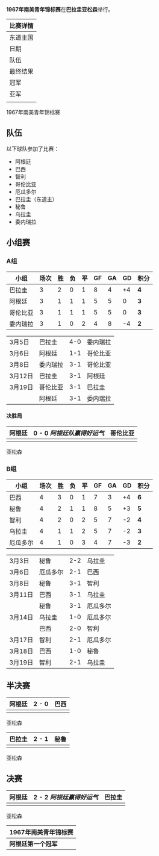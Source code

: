 **1967年南美青年锦标赛**在**巴拉圭亚松森**举行。

| 比赛详情 |
| ---- |
| 东道主国 |
| 日期   |
| 队伍   |
| 最终结果 |
| 冠军   |
| 亚军   |
|      |

1967年南美青年锦标赛

## 队伍

以下球队参加了比赛：

  - 阿根廷
  - 巴西
  - 智利
  - 哥伦比亚
  - 厄瓜多尔
  - 巴拉圭（东道主）
  - 秘鲁
  - 乌拉圭
  - 委内瑞拉

## 小组赛

### A组

| 小组   | 场次 | 胜 | 负 | 平 | GF | GA | GD  | 积分    |
| ---- | -- | - | - | - | -- | -- | --- | ----- |
| 巴拉圭  | 3  | 2 | 0 | 1 | 8  | 4  | \+4 | **4** |
| 阿根廷  | 3  | 1 | 1 | 1 | 5  | 5  | 0   | **3** |
| 哥伦比亚 | 3  | 1 | 1 | 1 | 5  | 5  | 0   | **3** |
| 委内瑞拉 | 3  | 1 | 0 | 2 | 4  | 8  | \-4 | **2** |

|       |      |     |      |
| ----- | ---- | --- | ---- |
| 3月5日  | 巴拉圭  | 4-0 | 委内瑞拉 |
| 3月6日  | 阿根廷  | 1-1 | 哥伦比亚 |
| 3月8日  | 委内瑞拉 | 3-1 | 哥伦比亚 |
| 3月12日 | 巴拉圭  | 3-1 | 阿根廷  |
| 3月19日 | 哥伦比亚 | 3-1 | 巴拉圭  |
|       | 阿根廷  | 3-1 | 委内瑞拉 |

#### 决胜局

| 阿根廷 | 0 - 0 *阿根廷队赢得好运气* | 哥伦比亚 |
| --- | ----------------- | ---- |
|     |                   |      |

亚松森

### B组

| 小组   | 场次 | 胜 | 负 | 平 | GF | GA | GD  | 积分    |
| ---- | -- | - | - | - | -- | -- | --- | ----- |
| 巴西   | 4  | 3 | 0 | 1 | 7  | 3  | \+4 | **6** |
| 秘鲁   | 4  | 2 | 1 | 1 | 8  | 5  | \+3 | **5** |
| 智利   | 4  | 2 | 0 | 2 | 5  | 7  | \-2 | **4** |
| 乌拉圭  | 4  | 1 | 1 | 2 | 5  | 7  | \-2 | **3** |
| 厄瓜多尔 | 4  | 1 | 0 | 3 | 4  | 7  | \-3 | **2** |

|       |      |     |      |
| ----- | ---- | --- | ---- |
| 3月3日  | 秘鲁   | 2-2 | 乌拉圭  |
| 3月6日  | 厄瓜多尔 | 2-1 | 巴西   |
| 3月8日  | 秘鲁   | 3-1 | 智利   |
| 3月11日 | 巴西   | 3-1 | 乌拉圭  |
|       | 秘鲁   | 3-1 | 厄瓜多尔 |
| 3月14日 | 乌拉圭  | 1-0 | 厄瓜多尔 |
|       | 巴西   | 2-0 | 智利   |
| 3月17日 | 智利   | 2-1 | 厄瓜多尔 |
| 3月18日 | 巴西   | 1-0 | 秘鲁   |
| 3月19日 | 智利   | 2-1 | 乌拉圭  |

## 半决赛

| 阿根廷 | 2 - 0 | 巴西 |
| --- | ----- | -- |
|     |       |    |

亚松森

| 巴拉圭 | 2 - 1 | 秘鲁 |
| --- | ----- | -- |
|     |       |    |

亚松森

## 决赛

| 阿根廷 | 2 - 2 *阿根廷赢得好运气* | 巴拉圭 |
| --- | ---------------- | --- |
|     |                  |     |

亚松森

| 1967年南美青年锦标赛 |
| ------------ |
| **阿根廷第一个冠军** |